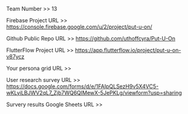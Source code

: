 Team Number >> 13

Firebase Project URL >> https://console.firebase.google.com/u/2/project/put-u-on/

Github Public Repo URL >> https://github.com/uthoffcyra/Put-U-On

FlutterFlow Project URL >> https://app.flutterflow.io/project/put-u-on-v87ycz

Your persona grid URL >> 

User research survey URL >> https://docs.google.com/forms/d/e/1FAIpQLSezH9v5X4VC5-wKLyiLBJWV2qL7_Zjb7WQ6QIMewX-5JePKLg/viewform?usp=sharing

Survery results Google Sheets URL >> 
